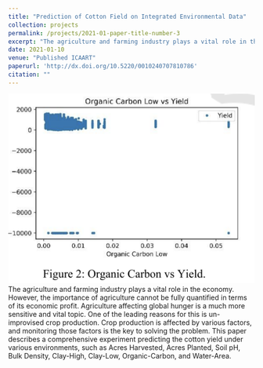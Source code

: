 ```yaml
---
title: "Prediction of Cotton Field on Integrated Environmental Data"
collection: projects
permalink: /projects/2021-01-paper-title-number-3
excerpt: "The agriculture and farming industry plays a vital role in the economy. However, the importance of agriculture cannot be fully quantified in terms of its economic profit..."
date: 2021-01-10
venue: "Published ICAART"
paperurl: 'http://dx.doi.org/10.5220/0010240707810786'
citation: "" 
---
```

![Prediction-Cotton.png](Prediction-Cotton.png)
The agriculture and farming industry plays a vital role in the economy. However, the importance of agriculture cannot be fully quantified in terms of its economic profit. Agriculture affecting global hunger is a much more sensitive and vital topic. One of the leading reasons for this is un-improvised crop production. Crop production is affected by various factors, and monitoring those factors is the key to solving the problem. This paper describes a comprehensive experiment predicting the cotton yield under various environments, such as Acres Harvested, Acres Planted, Soil pH, Bulk Density, Clay-High, Clay-Low, Organic-Carbon, and Water-Area.